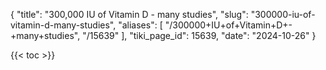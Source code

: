{
  "title": "300,000 IU of Vitamin D - many studies",
  "slug": "300000-iu-of-vitamin-d-many-studies",
  "aliases": [
    "/300000+IU+of+Vitamin+D+-+many+studies",
    "/15639"
  ],
  "tiki_page_id": 15639,
  "date": "2024-10-26"
}

{{< toc >}}
